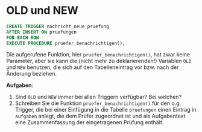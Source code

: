 OLD und NEW
===========

```sql
CREATE TRIGGER nachricht_neue_pruefung
AFTER INSERT ON pruefungen
FOR EACH ROW
EXECUTE PROCEDURE pruefer_benachrichtigen();
```

Die aufgerufene Funktion, hier `pruefer_benachrichtigen()`,
hat zwar keine Parameter, aber sie kann die (nicht mehr zu deklarierenden!) Variablen `OLD` und `NEW` benutzen, die sich auf den Tabelleneintrag vor bzw. nach der Änderung beziehen.

**Aufgaben**:

1. Sind `OLD` und `NEW` immer bei allen Triggern verfügbar? Bei welchen?
2. Schreiben Sie die Funktion `pruefer_benachrichtigen()` für den o.g. Trigger, die bei einer Einfügung in die Tabelle `pruefungen` einen Eintrag in `aufgaben` anlegt, die dem Prüfer zugeordnet ist und als Aufgabentext eine Zusammenfassung der eingetragenen Prüfung enthält.